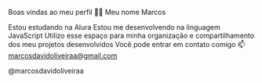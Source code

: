 Boas vindas ao meu perfil 💙💙
Meu nome Marcos 

Estou estudando na Alura
Estou me desenvolvendo na linguagem JavaScript
Utilizo esse espaço para minha organização e compartilhamento dos meu projetos desenvolvidos
Você pode entrar em contato comigo 📫
marcosdavidoliveiraa@gmail.com

@marcosdavidoliveiraa
